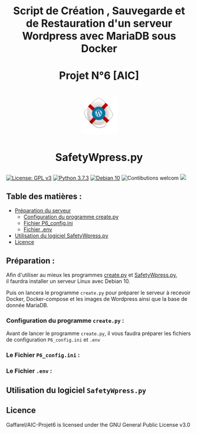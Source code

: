 # <div align="center"> Script de Création , Sauvegarde et de Restauration d'un serveur Wordpress avec MariaDB sous Docker </div>
# <div align="center"> Projet N°6 [AIC] </div>

# <p align="center"><img width=20% src="https://github.com/Gaffarel/AIC-Projet6/blob/master/images/logo.png"></p>

# <p align="center"> SafetyWpress.py</p>
[![License: GPL v3](https://img.shields.io/badge/License-GPLv3-blue.svg)](LICENSE)
[![Python 3.7.3](https://badgen.net/badge/python/3.7.3)](https://www.python.org/downloads/release/python-373/)
[![Debian 10](https://badgen.net/badge/Debian/10)](https://www.debian.org/)
![Contibutions welcom](https://img.shields.io/badge/contributions-welcom-orange.svg)
![](https://img.shields.io/github/last-commit/Gaffarel/AIC-Projet6)



## Table des matières :
- [Préparation du serveur](#pr%C3%A9paration-)
    - [Configuration du programme create.py](#configuration-du-programme-createpy-)
    - [Fichier P6_config.ini](#le-fichier-p6_configini-)
    - [Fichier .env](#le-fichier-env-)
- [Utilisation du logiciel SafetyWpress.py](#utilisation-du-logiciel-safetywpresspy-)
- [Licence](#licence)

## Préparation :

Afin d'utiliser au mieux les programmes [create.py](https://github.com/Gaffarel/AIC-Projet6/blob/master/create.py) et [SafetyWpress.py](https://github.com/Gaffarel/AIC-Projet6/blob/master/SafetyWpress.py),  
il faurdra installer un serveur Linux avec Debian 10.

Puis on lancera le programme `create.py` pour préparer le serveur à recevoir  
Docker, Docker-compose et les images de Wordpress ainsi que la base de donnée MariaDB.

### Configuration du programme `create.py` :

Avant de lancer le programme `create.py`, il vous faudra préparer les fichiers de configuration `P6_config.ini` et `.env`

### Le Fichier `P6_config.ini` :



### Le Fichier `.env` :


## Utilisation du logiciel `SafetyWpress.py`


## Licence 

 Gaffarel/AIC-Projet6 is licensed under the GNU General Public License v3.0

